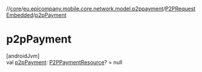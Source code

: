 //[core](../../../index.md)/[eu.epicompany.mobile.core.network.model.p2ppayment](../index.md)/[P2PRequestEmbedded](index.md)/[p2pPayment](p2p-payment.md)

# p2pPayment

[androidJvm]\
val [p2pPayment](p2p-payment.md): [P2PPaymentResource](../-p2-p-payment-resource/index.md)? = null
